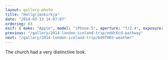 ```yaml
---
layout: gallery-photo
title: "Hallgrímskirkja"
date: "2014-03-13 14:07:07"
ordering: 63
exif: { make: "Apple", model: "iPhone 5", aperture: "f/2.4", exposure: "1/3195" }
previous: "/gallery/2014-london-iceland-trip/eddc6cd-pathway"
next: "/gallery/2014-london-iceland-trip/bd9f003-weather"
---
```


The church had a very distinctive look.
